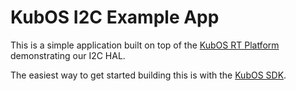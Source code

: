 # KubOS I2C Example App

This is a simple application built on top of the [KubOS RT Platform](https://github.com/kubostech/KubOS-rt) demonstrating our I2C HAL.

The easiest way to get started building this is with the [KubOS SDK](http://docs.kubos.co/latest/md_docs_kubos-sdk.html).
